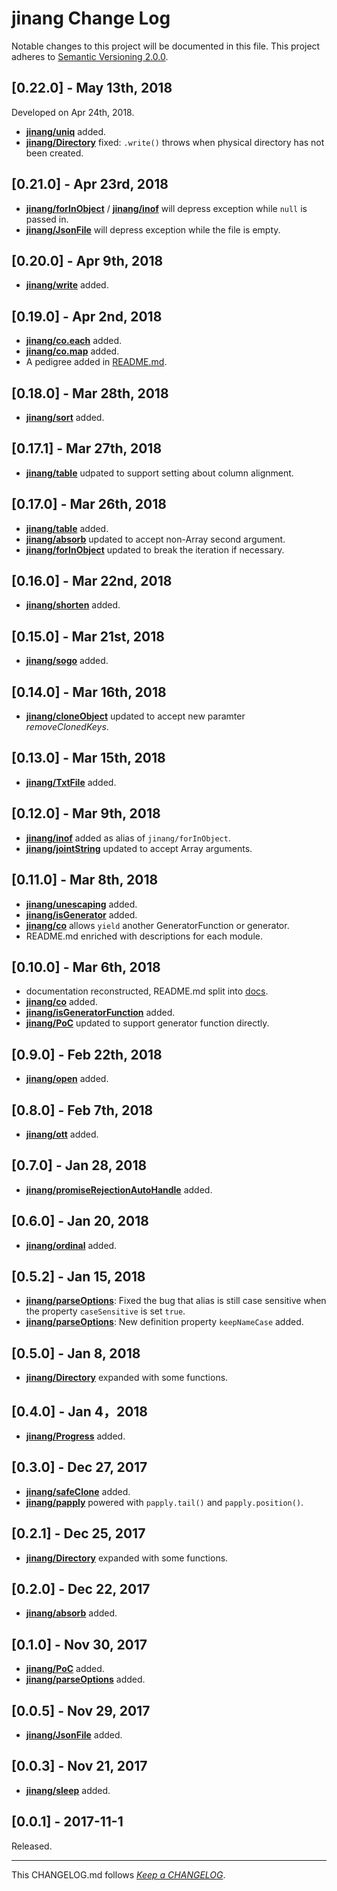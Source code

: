 #   jinang Change Log

Notable changes to this project will be documented in this file. This project adheres to [Semantic Versioning 2.0.0](http://semver.org/).

##  [0.22.0] - May 13th, 2018

Developed on Apr 24th, 2018.

*   __[jinang/uniq](./docs/uniq.md)__ added.
*   __[jinang/Directory](./docs/Directory.md)__ fixed: `.write()` throws when physical directory has not been created.

##  [0.21.0] - Apr 23rd, 2018

*   __[jinang/forInObject](./docs/forInObject.md)__ / __[jinang/inof](./docs/inof.md)__ will depress exception while `null` is passed in.
*   __[jinang/JsonFile](./docs/JsonFile.md)__ will depress exception while the file is empty.

##  [0.20.0] - Apr 9th, 2018

*   __[jinang/write](./docs/write.md)__ added.

##  [0.19.0] - Apr 2nd, 2018

*   __[jinang/co.each](./docs/co.md)__ added.
*   __[jinang/co.map](./docs/co.md)__ added.
*   A pedigree added in [README.md](./README.md).

##  [0.18.0] - Mar 28th, 2018

*   __[jinang/sort](./docs/jinang.md)__ added.

##  [0.17.1] - Mar 27th, 2018

*   __[jinang/table](./docs/table.md)__ udpated to support setting about column alignment.

##  [0.17.0] - Mar 26th, 2018

*   __[jinang/table](./docs/table.md)__ added.
*   __[jinang/absorb](./docs/absorb.md)__ updated to accept non-Array second argument.
*   __[jinang/forInObject](./docs/forInObject.md)__ updated to break the iteration if necessary.

##  [0.16.0] - Mar 22nd, 2018

*   __[jinang/shorten](./docs/shorten.md)__ added.

##  [0.15.0] - Mar 21st, 2018

*   __[jinang/sogo](./docs/sogo.md)__ added.

##  [0.14.0] - Mar 16th, 2018

*   __[jinang/cloneObject](./docs/cloneObject.md)__ updated to accept new paramter *removeClonedKeys*.

##  [0.13.0] - Mar 15th, 2018

*   __[jinang/TxtFile](./docs/TxtFile.md)__ added.

##  [0.12.0] - Mar 9th, 2018

*   __[jinang/inof](./docs/forInObject.md)__ added as alias of `jinang/forInObject`.
*   __[jinang/jointString](./docs/jointString.md)__ updated to accept Array arguments.

##  [0.11.0] - Mar 8th, 2018

*   __[jinang/unescaping](./docs/unescaping.md)__ added.
*   __[jinang/isGenerator](./docs/isGenerator.md)__ added.
*   __[jinang/co](./docs/co.md)__ allows `yield` another GeneratorFunction or generator.
*   README.md enriched with descriptions for each module.

##	[0.10.0] - Mar 6th, 2018

*	documentation reconstructed, README.md split into [docs](./docs).
*	__[jinang/co](./docs/co.md)__ added.
*	__[jinang/isGeneratorFunction](./docs/isGeneratorFunction.md)__ added.
*	__[jinang/PoC](./docs/PoC.md)__ updated to support generator function directly.

##	[0.9.0] - Feb 22th, 2018

*	__[jinang/open](./docs/open.md)__ added.

##	[0.8.0] - Feb 7th, 2018

*	__[jinang/ott](./docs/ott.md)__ added.

##	[0.7.0] - Jan 28, 2018

*	__[jinang/promiseRejectionAutoHandle](./docs/promiseRejectionAutoHandle.md)__ added.

##	[0.6.0] - Jan 20, 2018

*	__[jinang/ordinal](./docs/ordinal.md)__ added.

##	[0.5.2] - Jan 15, 2018

*	__[jinang/parseOptions](./docs/parseOptions.md)__: Fixed the bug that alias is still case sensitive when the property `caseSensitive` is set `true`.
*	__[jinang/parseOptions](./docs/parseOptions.md)__: New definition property `keepNameCase` added.

##	[0.5.0] - Jan 8, 2018

*   __[jinang/Directory](./docs/Directory.md)__ expanded with some functions.

##	[0.4.0] - Jan 4，2018

*	__[jinang/Progress](./docs/Progress.md)__ added.

##	[0.3.0] - Dec 27, 2017

*	__[jinang/safeClone](./docs/safeClone.md)__ added.
*	__[jinang/papply](./docs/papply.md)__ powered with `papply.tail()` and `papply.position()`.

##  [0.2.1] - Dec 25, 2017

*   __[jinang/Directory](./docs/Directory.md)__ expanded with some functions.

##  [0.2.0] - Dec 22, 2017

*   __[jinang/absorb](./docs/absorb.md)__ added.

##  [0.1.0] - Nov 30, 2017

*   __[jinang/PoC](./docs/PoC.md)__ added.
*   __[jinang/parseOptions](./docs/parseOptions.md)__ added.

##  [0.0.5] - Nov 29, 2017

*   __[jinang/JsonFile](./docs/JsonFile.md)__ added.

##  [0.0.3] - Nov 21, 2017

*   __[jinang/sleep](./docs/sleep.md)__ added.

##	[0.0.1] - 2017-11-1

Released.

---
This CHANGELOG.md follows [*Keep a CHANGELOG*](http://keepachangelog.com/).
